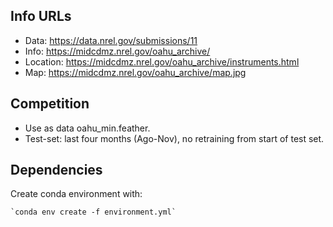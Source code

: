 ## Info URLs

* Data:     https://data.nrel.gov/submissions/11
* Info:     https://midcdmz.nrel.gov/oahu_archive/
* Location: https://midcdmz.nrel.gov/oahu_archive/instruments.html
* Map:      https://midcdmz.nrel.gov/oahu_archive/map.jpg


## Competition

* Use as data oahu_min.feather.
* Test-set: last four months (Ago-Nov), no retraining from start of test set.

## Dependencies

Create conda environment with:

    `conda env create -f environment.yml`
